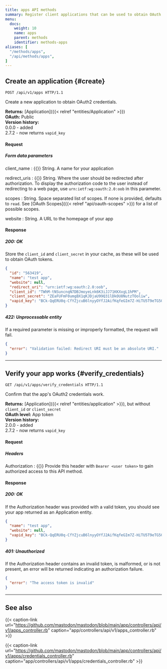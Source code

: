 ```yaml
---
title: apps API methods
summary: Register client applications that can be used to obtain OAuth tokens.
menu:
  docs:
    weight: 10
    name: apps
    parent: methods
    identifier: methods-apps
aliases: [
  "/methods/apps",
  "/api/methods/apps",
]
---
```


<style>
#TableOfContents ul ul ul {display: none}
</style>

## Create an application {#create}

```http
POST /api/v1/apps HTTP/1.1
```

Create a new application to obtain OAuth2 credentials.

**Returns:** [Application]({{< relref "entities/Application" >}})\
**OAuth:** Public\
**Version history:**\
0.0.0 - added\
2.7.2 - now returns `vapid_key`

#### Request
##### Form data parameters

client_name
: {{<required>}} String. A name for your application

redirect_uris
: {{<required>}} String. Where the user should be redirected after authorization. To display the authorization code to the user instead of redirecting to a web page, use `urn:ietf:wg:oauth:2.0:oob` in this parameter.

scopes
: String. Space separated list of scopes. If none is provided, defaults to `read`. See [OAuth Scopes]({{< relref "api/oauth-scopes" >}}) for a list of possible scopes.

website
: String. A URL to the homepage of your app

#### Response
##### 200: OK

Store the `client_id` and `client_secret` in your cache, as these will be used to obtain OAuth tokens.

```json
{
  "id": "563419",
  "name": "test app",
  "website": null,
  "redirect_uri": "urn:ietf:wg:oauth:2.0:oob",
  "client_id": "TWhM-tNSuncnqN7DBJmoyeLnk6K3iJJ71KKXxgL1hPM",
  "client_secret": "ZEaFUFmF0umgBX1qKJDjaU99Q31lDkOU8NutzTOoliw",
  "vapid_key": "BCk-QqERU0q-CfYZjcuB6lnyyOYfJ2AifKqfeGIm7Z-HiTU5T9eTG5GxVA0_OH5mMlI4UkkDTpaZwozy0TzdZ2M="
}
```

##### 422: Unprocessable entity

If a required parameter is missing or improperly formatted, the request will fail.

```json
{
  "error": "Validation failed: Redirect URI must be an absolute URI."
}
```

---

## Verify your app works {#verify_credentials}

```http
GET /api/v1/apps/verify_credentials HTTP/1.1
```

Confirm that the app's OAuth2 credentials work.

**Returns:** [Application]({{< relref "entities/application" >}}), but without `client_id` or `client_secret`\
**OAuth level:** App token\
**Version history:**\
2.0.0 - added\
2.7.2 - now returns `vapid_key`

#### Request

##### Headers

Authorization
: {{<required>}} Provide this header with `Bearer <user token>` to gain authorized access to this API method.

#### Response
##### 200: OK

If the Authorization header was provided with a valid token, you should see your app returned as an Application entity.

```json
{
  "name": "test app",
  "website": null,
  "vapid_key": "BCk-QqERU0q-CfYZjcuB6lnyyOYfJ2AifKqfeGIm7Z-HiTU5T9eTG5GxVA0_OH5mMlI4UkkDTpaZwozy0TzdZ2M="
}
```

##### 401: Unauthorized

If the Authorization header contains an invalid token, is malformed, or is not present, an error will be returned indicating an authorization failure.

```json
{
  "error": "The access token is invalid"
}
```

---

## See also

{{< caption-link url="https://github.com/mastodon/mastodon/blob/main/app/controllers/api/v1/apps_controller.rb" caption="app/controllers/api/v1/apps_controller.rb" >}}

{{< caption-link url="https://github.com/mastodon/mastodon/blob/main/app/controllers/api/v1/apps/credentials_controller.rb" caption="app/controllers/api/v1/apps/credentials_controller.rb" >}}